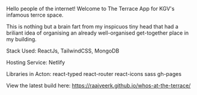 Hello people of the internet!
Welcome to The Terrace App for KGV's infamous terrce space.

This is nothing but a brain fart from my inspicuos tiny head
that had a briliant idea of organising an already well-organised get-together place in my building.

Stack Used:
ReactJs, TailwindCSS, MongoDB

Hosting Service:
Netlify

Libraries in Acton:
react-typed
react-router
react-icons
sass
gh-pages

View the latest build here: https://raajveerk.github.io/whos-at-the-terrace/
